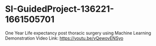 # SI-GuidedProject-136221-1661505701
One Year Life expectancy post thoracic surgery using Machine Learning
Demonstration Video Link:  https://youtu.be/vQewovENSyo
